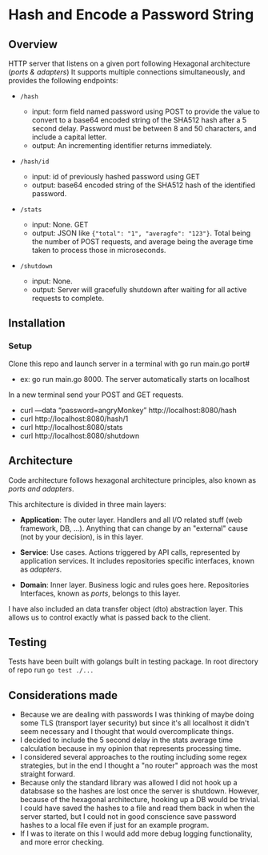 # Hash and Encode a Password String

## Overview
HTTP server that listens on a given port following Hexagonal architecture (*ports & adapters*)
It supports multiple connections simultaneously, and provides the following endpoints:

 - `/hash`
    - input: form field named password using POST to provide the value to convert to a base64 encoded string of the SHA512 hash after a 5 second delay. Password must be between 8 and 50 characters, and include a capital letter.
    - output: An incrementing identifier returns immediately.
 
  - `/hash/id`
    - input: id of previously hashed password using GET
    - output: base64 encoded string of the SHA512 hash of the identified password.

 - `/stats`
    - input: None. GET
    - output: JSON like `{"total": "1", "averagfe": "123"}`. Total being the number of POST requests, and average being the average time taken to process those in microseconds.
 
 - `/shutdown`
    - input: None. 
    - output: Server will gracefully shutdown after waiting for all active requests to complete.
    

## Installation
### Setup

Clone this repo and launch server in a terminal with go run main.go port#
  - ex: go run main.go 8000. The server automatically starts on localhost

In a new terminal send your POST and GET requests.
  - curl —data “password=angryMonkey” http://localhost:8080/hash
  - curl http://localhost:8080/hash/1
  - curl http://localhost:8080/stats
  - curl http://localhost:8080/shutdown

## Architecture

Code architecture follows hexagonal architecture principles, also known as *ports and adapters*.

This architecture is divided in three main layers:

- **Application**:  The outer layer. Handlers and all I/O related stuff (web framework, DB, ...). Anything that can change by an "external" cause (not by your decision), is in this layer. 

- **Service**: Use cases. Actions triggered by API calls, represented by application services. It includes repositories specific interfaces, known as *adapters*.

- **Domain**: Inner layer. Business logic and rules goes here. Repositories Interfaces, known as *ports*, belongs to this layer.

I have also included an data transfer object (dto) abstraction layer. This allows us to control exactly what is passed back to the client.

## Testing 

Tests have been built with golangs built in testing package. In root directory of repo run `go test ./...`

## Considerations made

- Because we are dealing with passwords I was thinking of maybe doing some TLS (transport layer security) but since it's all localhost it didn't seem necessary and I thought that would overcomplicate things. 
- I decided to include the 5 second delay in the stats average time calculation because in my opinion that represents processing time.
- I considered several approaches to the routing including some regex strategies, but in the end I thought a "no router" approach was the most straight forward.
- Because only the standard library was allowed I did not hook up a databsase so the hashes are lost once the server is shutdown. However, because of the hexagonal architecture, hooking up a DB would be trivial. I could have saved the hashes to a file and read them back in when the server started, but I could not in good conscience save password hashes to a local file even if just for an example program. 
- If I was to iterate on this I would add more debug logging functionality, and more error checking. 
